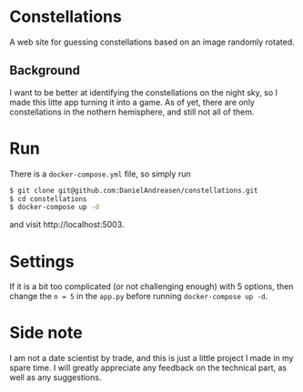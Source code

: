 # Constellations
A web site for guessing constellations based on an image randomly rotated.

## Background
I want to be better at identifying the constellations on the night sky,
so I made this litte app turning it into a game. As of yet, there are
only constellations in the nothern hemisphere, and still not all of them.

# Run
There is a `docker-compose.yml` file, so simply run
```bash
$ git clone git@github.com:DanielAndreasen/constellations.git
$ cd constellations
$ docker-compose up -d
```
and visit http://localhost:5003.

# Settings
If it is a bit too complicated (or not challenging enough) with 5 options, then
change the `n = 5` in the `app.py` before running `docker-compose up -d`.

# Side note
I am not a date scientist by trade, and this is just a little project I made
in my spare time. I will greatly appreciate any feedback on the technical part,
as well as any suggestions.
